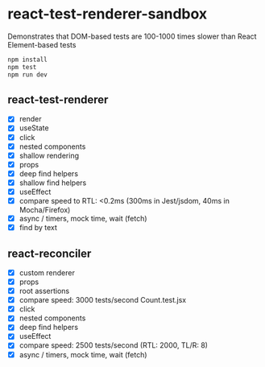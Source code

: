 # react-test-renderer-sandbox

Demonstrates that DOM-based tests are 100-1000 times slower than React Element-based tests

```bash
npm install
npm test
npm run dev
```

## react-test-renderer

- [x] render
- [x] useState
- [x] click
- [x] nested components
- [x] shallow rendering
- [x] props
- [x] deep find helpers
- [x] shallow find helpers
- [x] useEffect
- [x] compare speed to RTL: <0.2ms (300ms in Jest/jsdom, 40ms in Mocha/Firefox)
- [x] async / timers, mock time, wait (fetch)
- [x] find by text

## react-reconciler

- [x] custom renderer
- [x] props
- [x] root assertions
- [x] compare speed: 3000 tests/second Count.test.jsx
- [x] click
- [x] nested components
- [x] deep find helpers
- [x] useEffect
- [x] compare speed: 2500 tests/second (RTL: 2000, TL/R: 8)
- [x] async / timers, mock time, wait (fetch)
